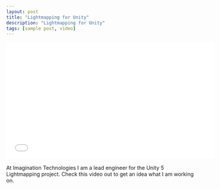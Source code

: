 ```yaml
---
layout: post
title: "Lightmapping for Unity"
description: "Lightmapping for Unity"
tags: [sample post, video]
---
```


<iframe width="560" height="315" src="//www.youtube.com/embed/qcLBFVFUsI8?start=2233" frameborder="0" allowfullscreen> </iframe>

At Imagination Technologies I am a lead engineer for the Unity 5 Lightmapping project. Check this video out to get an idea what I am working on.